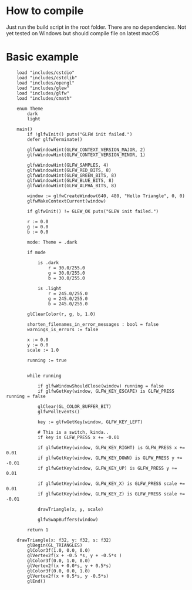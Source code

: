 # How to compile
Just run the build script in the root folder.
There are no dependencies. Not yet tested on Windows but should compile file on latest macOS

# Basic example
        load "includes/cstdio"
        load "includes/cstdlib"
        load "includes/opengl"
        load "includes/glew"
        load "includes/glfw"
        load "includes/cmath"

        enum Theme
            dark
            light

        main()
            if !glfwInit() puts("GLFW init failed.")
            defer glfwTerminate()

            glfwWindowHint(GLFW_CONTEXT_VERSION_MAJOR, 2)
            glfwWindowHint(GLFW_CONTEXT_VERSION_MINOR, 1)

            glfwWindowHint(GLFW_SAMPLES, 4)
            glfwWindowHint(GLFW_RED_BITS, 8)
            glfwWindowHint(GLFW_GREEN_BITS, 8)
            glfwWindowHint(GLFW_BLUE_BITS, 8)
            glfwWindowHint(GLFW_ALPHA_BITS, 8)

            window := glfwCreateWindow(640, 480, "Hello Triangle", 0, 0)
            glfwMakeContextCurrent(window)

            if glfwInit() != GLEW_OK puts("GLEW init failed.")

            r := 0.0
            g := 0.0
            b := 0.0

            mode: Theme = .dark

            if mode

                is .dark
                    r = 30.0/255.0
                    g = 30.0/255.0
                    b = 30.0/255.0

                is .light
                    r = 245.0/255.0
                    g = 245.0/255.0
                    b = 245.0/255.0

            glClearColor(r, g, b, 1.0)

            shorten_filenames_in_error_messages : bool = false
            warnings_is_errors := false

            x := 0.0
            y := 0.0
            scale := 1.0

            running := true


            while running

                if glfwWindowShouldClose(window) running = false
                if glfwGetKey(window, GLFW_KEY_ESCAPE) is GLFW_PRESS  running = false

                glClear(GL_COLOR_BUFFER_BIT)
                glfwPollEvents()

                key := glfwGetKey(window, GLFW_KEY_LEFT)

                # This is a switch, kinda..
                if key is GLFW_PRESS x += -0.01

                if glfwGetKey(window, GLFW_KEY_RIGHT) is GLFW_PRESS x +=  0.01
                if glfwGetKey(window, GLFW_KEY_DOWN) is GLFW_PRESS y += -0.01
                if glfwGetKey(window, GLFW_KEY_UP) is GLFW_PRESS y +=  0.01

                if glfwGetKey(window, GLFW_KEY_X) is GLFW_PRESS scale +=  0.01
                if glfwGetKey(window, GLFW_KEY_Z) is GLFW_PRESS scale +=  -0.01

                drawTriangle(x, y, scale)

                glfwSwapBuffers(window)

            return 1

        drawTriangle(x: f32, y: f32, s: f32)
            glBegin(GL_TRIANGLES)
            glColor3f(1.0, 0.0, 0.0)
            glVertex2f(x + -0.5 *s, y + -0.5*s )
            glColor3f(0.0, 1.0, 0.0)
            glVertex2f(x + 0.0*s, y + 0.5*s)
            glColor3f(0.0, 0.0, 1.0)
            glVertex2f(x + 0.5*s, y -0.5*s)
            glEnd()
